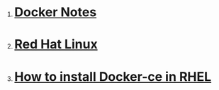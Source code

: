 1. # [Docker Notes](/docker.md)

2. # [Red Hat Linux](/rhcsaGeneral.md)

3. # [How to install Docker-ce in RHEL](/how%20to%20install%20docker-ce%20in%20rhel8.md)